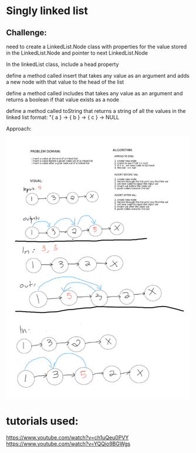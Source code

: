 # Singly linked list

## Challenge:

need to create a LinkedList.Node class with properties for the value stored in the LinkedList.Node and pointer to next LinkedList.Node

In the linkedList class, include a head property

define a method called insert that takes any value as an argument and adds a new node with that value to the head of the list

define a method called includes that takes any value as an argument and returns a boolean if that value exists as a node

 define a method called toString that returns a string of all the values in the linked list
format: "{ a } -> { b } -> { c } -> NULL

Approach:

![whiteboard image](aww-board.png)

# tutorials used: 
https://www.youtube.com/watch?v=ch1uQeu0PVY
https://www.youtube.com/watch?v=YQQio9BGWgs